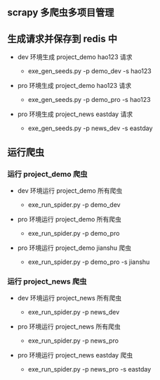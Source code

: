 ## scrapy 多爬虫多项目管理

## 生成请求并保存到 redis 中

- dev 环境生成 project_demo hao123 请求
  - exe_gen_seeds.py -p demo_dev -s hao123

- pro 环境生成 project_demo hao123 请求
  - exe_gen_seeds.py -p demo_pro -s hao123

- pro 环境生成 project_news eastday 请求
  - exe_gen_seeds.py -p news_dev -s eastday


## 运行爬虫

### 运行 project_demo 爬虫

- dev 环境运行 project_demo 所有爬虫
  - exe_run_spider.py -p demo_dev

- pro 环境运行 project_demo 所有爬虫
  - exe_run_spider.py -p demo_pro

- pro 环境运行 project_demo jianshu 爬虫
  - exe_run_spider.py -p demo_pro -s jianshu

### 运行 project_news 爬虫

- dev 环境运行 project_news 所有爬虫
  - exe_run_spider.py -p news_dev

- pro 环境运行 project_news 所有爬虫
  - exe_run_spider.py -p news_pro

- pro 环境运行 project_news eastday 爬虫
  - exe_run_spider.py -p news_pro -s eastday


